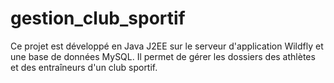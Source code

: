 # gestion_club_sportif
Ce projet est développé en Java J2EE sur le serveur d'application Wildfly et une base de données MySQL. Il permet de gérer les dossiers des athlètes et des entraîneurs d'un club sportif.
